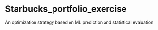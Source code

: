 # Starbucks_portfolio_exercise
An optimization strategy based on ML prediction and statistical evaluation
